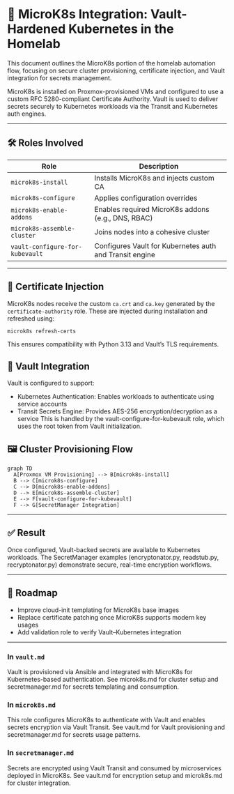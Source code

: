# 🧬 MicroK8s Integration: Vault-Hardened Kubernetes in the Homelab

This document outlines the MicroK8s portion of the homelab automation flow, focusing on secure cluster provisioning, certificate injection, and Vault integration for secrets management.

MicroK8s is installed on Proxmox-provisioned VMs and configured to use a custom RFC 5280-compliant Certificate Authority. Vault is used to deliver secrets securely to Kubernetes workloads via the Transit and Kubernetes auth engines.

---

## 🛠️ Roles Involved

| Role                         | Description                                           |
|------------------------------|-------------------------------------------------------|
| `microk8s-install`           | Installs MicroK8s and injects custom CA              |
| `microk8s-configure`         | Applies configuration overrides                      |
| `microk8s-enable-addons`     | Enables required MicroK8s addons (e.g., DNS, RBAC)   |
| `microk8s-assemble-cluster`  | Joins nodes into a cohesive cluster                  |
| `vault-configure-for-kubevault` | Configures Vault for Kubernetes auth and Transit engine |

---

## 🔐 Certificate Injection

MicroK8s nodes receive the custom `ca.crt` and `ca.key` generated by the `certificate-authority` role. These are injected during installation and refreshed using:

```bash
microk8s refresh-certs
```

This ensures compatibility with Python 3.13 and Vault’s TLS requirements.

## 🔗 Vault Integration
Vault is configured to support:
- Kubernetes Authentication: Enables workloads to authenticate using service accounts
- Transit Secrets Engine: Provides AES-256 encryption/decryption as a service
This is handled by the vault-configure-for-kubevault role, which uses the root token from Vault initialization.

## 🖼️ Cluster Provisioning Flow
```mermaid
graph TD
  A[Proxmox VM Provisioning] --> B[microk8s-install]
  B --> C[microk8s-configure]
  C --> D[microk8s-enable-addons]
  D --> E[microk8s-assemble-cluster]
  E --> F[vault-configure-for-kubevault]
  F --> G[SecretManager Integration]
```
---

## ✅ Result

Once configured, Vault-backed secrets are available to Kubernetes workloads. The SecretManager examples (encryptonator.py, readstub.py, recryptonator.py) demonstrate secure, real-time encryption workflows.

---

## 🔭 Roadmap
- Improve cloud-init templating for MicroK8s base images
- Replace certificate patching once MicroK8s supports modern key usages
- Add validation role to verify Vault–Kubernetes integration

---

### In `vault.md`
Vault is provisioned via Ansible and integrated with MicroK8s for Kubernetes-based authentication. See microk8s.md for cluster setup and secretmanager.md for secrets templating and consumption.

### In `microk8s.md`
This role configures MicroK8s to authenticate with Vault and enables secrets encryption via Vault Transit. See vault.md for Vault provisioning and secretmanager.md for secrets usage patterns.

### In `secretmanager.md`
Secrets are encrypted using Vault Transit and consumed by microservices deployed in MicroK8s. See vault.md for encryption setup and microk8s.md for cluster integration.
